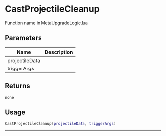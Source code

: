 # CastProjectileCleanup

Function name in MetaUpgradeLogic.lua

## Parameters

| Name           | Description |
| -------------- | ----------- |
| projectileData |             |
| triggerArgs    |             |

## Returns

`none`

## Usage

```lua
CastProjectileCleanup(projectileData, triggerArgs)
```

---
